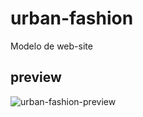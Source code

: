 # urban-fashion
Modelo de web-site

## preview

![urban-fashion-preview](./urban-fashion/img/urban-fashion-preview.png)
